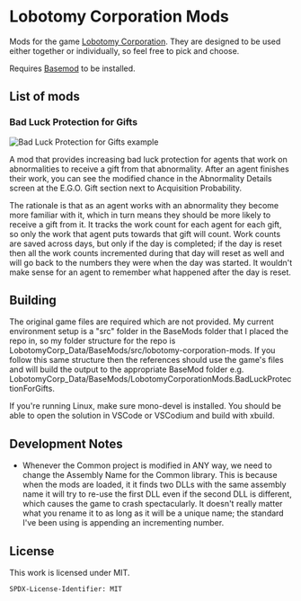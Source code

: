 # Lobotomy Corporation Mods
Mods for the game [Lobotomy Corporation](https://store.steampowered.com/app/568220/Lobotomy_Corporation__Monster_Management_Simulation/). They are designed to be used either together or individually, so feel free to pick and choose.

Requires [Basemod](https://www.nexusmods.com/lobotomycorporation/mods/2) to be installed.

## List of mods
### Bad Luck Protection for Gifts
![Bad Luck Protection for Gifts example](/../../assets/bad-luck-protection.png)

A mod that provides increasing bad luck protection for agents that work on abnormalities to receive a gift from that abnormality. After an agent finishes their work, you can see the modified chance in the Abnormality Details screen at the E.G.O. Gift section next to Acquisition Probability.

The rationale is that as an agent works with an abnormality they become more familiar with it, which in turn means they should be more likely to receive a gift from it. It tracks the work count for each agent for each gift, so only the work that agent puts towards that gift will count. Work counts are saved across days, but only if the day is completed; if the day is reset then all the work counts incremented during that day will reset as well and will go back to the numbers they were when the day was started. It wouldn't make sense for an agent to remember what happened after the day is reset.

## Building
The original game files are required which are not provided. My current environment setup is a "src" folder in the BaseMods folder that I placed the repo in, so my folder structure for the repo is LobotomyCorp_Data/BaseMods/src/lobotomy-corporation-mods. If you follow this same structure then the references should use the game's files and will build the output to the appropriate BaseMod folder e.g. LobotomyCorp_Data/BaseMods/LobotomyCorporationMods.BadLuckProtectionForGifts.

If you're running Linux, make sure mono-devel is installed. You should be able to open the solution in VSCode or VSCodium and build with xbuild.

## Development Notes
* Whenever the Common project is modified in ANY way, we need to change the Assembly Name for the Common library. This is because when the mods are loaded, it it finds two DLLs with the same assembly name it will try to re-use the first DLL even if the second DLL is different, which causes the game to crash spectacularly. It doesn't really matter what you rename it to as long as it will be a unique name; the standard I've been using is appending an incrementing number.   

## License

This work is licensed under MIT.

`SPDX-License-Identifier: MIT`
